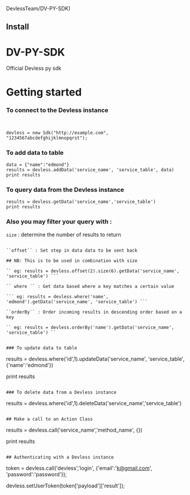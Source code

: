DevlessTeam/DV-PY-SDK)
## Install

# DV-PY-SDK
Official Devless py sdk

# Getting started 

### To connect to the Devless instance 

```


devless = new Sdk("http://example.com", "1234567abcdefghijklmnopqrst");

```
### To add data to table 

```
data = {"name":"edmond"}
results = devless.addData('service_name', 'service_table', data)
print results

```

### To query data from the Devless instance 

```
results = devless.getData('service_name','service_table')
print results

```
### Also you may filter your query with : 

``size`` : determine the number of results to return 

``` eg: results = devless.size(3).getData('service_name', 'service_table')

``offset`` : Set step in data data to be sent back 

## NB: This is to be used in combination with size

`` eg: results = devless.offset(2).size(6).getData('service_name', 'service_table') ```

`` where `` : Get data based where a key matches a certain value 

``` eg: results = devless.where('name', 'edmond').getData('service_name', 'service_table') ```

``orderBy`` : Order incoming results in descending order based on a key 

`` eg: results = devless.orderBy('name').getData('service_name', 'service_table') ``


### To update data to table 

```
results = devless.where('id',1).updateData('service_name', 'service_table', {'name':'edmond'})

print results 

```

### To delete data from a Devless instance 

```
results = devless.where('id',1).deleteData('service_name','service_table')

```

## Make a call to an Action Class 

```
results = devless.call('service_name','method_name', {})

print results

```

## Authenticating with a Devless instance

```
token = devless.call('devless','login', {'email':'k@gmail.com', 'password':'password'});

devless.setUserToken(token['payload']['result']);

```



